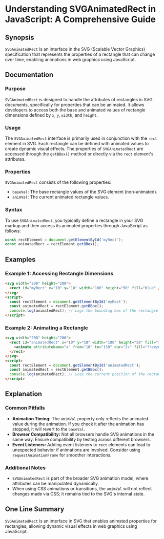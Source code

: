 <!--
Meta Description: # Understanding SVGAnimatedRect in JavaScript: A Comprehensive Guide ## Synopsis `SVGAnimatedRect` is an interface in the SVG (Scalable Vector Graphic...
Meta Keywords: svg, rectangle, svganimatedrect, animated, properties
-->

# Understanding SVGAnimatedRect in JavaScript: A Comprehensive Guide

## Synopsis
`SVGAnimatedRect` is an interface in the SVG (Scalable Vector Graphics) specification that represents the properties of a rectangle that can change over time, enabling animations in web graphics using JavaScript.

## Documentation

### Purpose
`SVGAnimatedRect` is designed to handle the attributes of rectangles in SVG documents, specifically for properties that can be animated. It allows developers to access both the base and animated values of rectangle dimensions defined by `x`, `y`, `width`, and `height`.

### Usage
The `SVGAnimatedRect` interface is primarily used in conjunction with the `rect` element in SVG. Each rectangle can be defined with animated values to create dynamic visual effects. The properties of `SVGAnimatedRect` are accessed through the `getBBox()` method or directly via the `rect` element's attributes.

### Properties
`SVGAnimatedRect` consists of the following properties:
- `baseVal`: The base rectangle values of the SVG element (non-animated).
- `animVal`: The current animated rectangle values.

### Syntax
To use `SVGAnimatedRect`, you typically define a rectangle in your SVG markup and then access its animated properties through JavaScript as follows:

```javascript
const rectElement = document.getElementById('myRect');
const animatedRect = rectElement.getBBox();
```

## Examples

### Example 1: Accessing Rectangle Dimensions
```html
<svg width="200" height="200">
  <rect id="myRect" x="10" y="10" width="100" height="50" fill="blue" />
</svg>
<script>
  const rectElement = document.getElementById('myRect');
  const animatedRect = rectElement.getBBox();
  console.log(animatedRect); // Logs the bounding box of the rectangle
</script>
```

### Example 2: Animating a Rectangle
```html
<svg width="200" height="200">
  <rect id="animatedRect" x="10" y="10" width="100" height="50" fill="red">
    <animate attributeName="x" from="10" to="150" dur="2s" fill="freeze" />
  </rect>
</svg>
<script>
  const rectElement = document.getElementById('animatedRect');
  const animatedRect = rectElement.getBBox();
  console.log(animatedRect); // Logs the current position of the rectangle during animation
</script>
```

## Explanation
### Common Pitfalls
- **Animation Timing:** The `animVal` property only reflects the animated value during the animation. If you check it after the animation has stopped, it will revert to the `baseVal`.
- **Browser Compatibility:** Not all browsers handle SVG animations in the same way. Ensure compatibility by testing across different browsers.
- **Event Listeners:** Adding event listeners to `rect` elements can lead to unexpected behavior if animations are involved. Consider using `requestAnimationFrame` for smoother interactions.

### Additional Notes
- `SVGAnimatedRect` is part of the broader SVG animation model, where attributes can be manipulated dynamically.
- When using CSS animations or transitions, the `animVal` will not reflect changes made via CSS; it remains tied to the SVG's internal state.

## One Line Summary
`SVGAnimatedRect` is an interface in SVG that enables animated properties for rectangles, allowing dynamic visual effects in web graphics using JavaScript.
